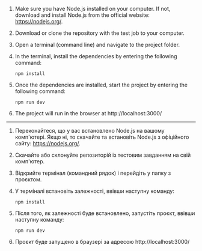 1.  Make sure you have Node.js installed on your computer. If not, download and install Node.js from the official website: https://nodejs.org/.

2.  Download or clone the repository with the test job to your computer.

3.  Open a terminal (command line) and navigate to the project folder.

4.  In the terminal, install the dependencies by entering the following command:

        npm install

5.  Once the dependencies are installed, start the project by entering the following command:

        npm run dev

6.  The project will run in the browser at http://localhost:3000/

---

1.  Переконайтеся, що у вас встановлено Node.js на вашому комп'ютері. Якщо ні, то скачайте та встановіть Node.js з офіційного сайту: https://nodejs.org/.

2.  Скачайте або склонуйте репозиторій із тестовим завданням на свій комп'ютер.

3.  Відкрийте термінал (командний рядок) і перейдіть у папку з проєктом.

4.  У терміналі встановіть залежності, ввівши наступну команду:

        npm install

5.  Після того, як залежності буде встановлено, запустіть проєкт, ввівши наступну команду:

        npm run dev

6.  Проєкт буде запущено в браузері за адресою http://localhost:3000/
